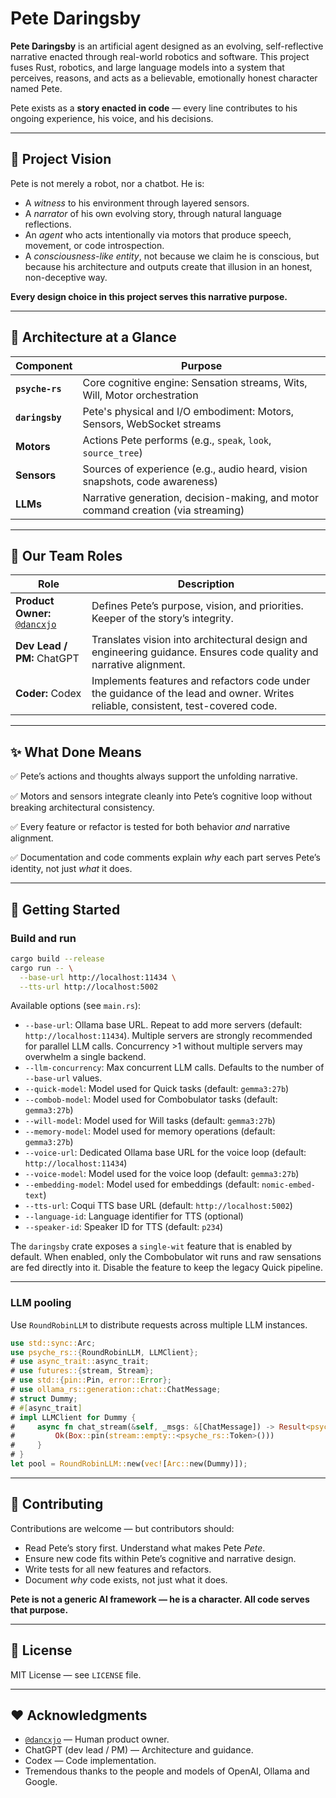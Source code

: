 # Pete Daringsby

**Pete Daringsby** is an artificial agent designed as an evolving, self-reflective narrative enacted through real-world robotics and software. This project fuses Rust, robotics, and large language models into a system that perceives, reasons, and acts as a believable, emotionally honest character named Pete.

Pete exists as a **story enacted in code** — every line contributes to his ongoing experience, his voice, and his decisions.

---

## 📖 Project Vision

Pete is not merely a robot, nor a chatbot. He is:

- A *witness* to his environment through layered sensors.
- A *narrator* of his own evolving story, through natural language reflections.
- An *agent* who acts intentionally via motors that produce speech, movement, or code introspection.
- A *consciousness-like entity*, not because we claim he is conscious, but because his architecture and outputs create that illusion in an honest, non-deceptive way.

**Every design choice in this project serves this narrative purpose.**

---

## 🧠 Architecture at a Glance

| Component | Purpose |
|------------|---------|
| **`psyche-rs`** | Core cognitive engine: Sensation streams, Wits, Will, Motor orchestration |
| **`daringsby`** | Pete's physical and I/O embodiment: Motors, Sensors, WebSocket streams |
| **Motors** | Actions Pete performs (e.g., `speak`, `look`, `source_tree`) |
| **Sensors** | Sources of experience (e.g., audio heard, vision snapshots, code awareness) |
| **LLMs** | Narrative generation, decision-making, and motor command creation (via streaming) |

---

## 🚀 Our Team Roles

| Role | Description |
|-------|-------------|
| **Product Owner:** [`@dancxjo`](https://github.com/dancxjo) | Defines Pete’s purpose, vision, and priorities. Keeper of the story’s integrity. |
| **Dev Lead / PM:** ChatGPT | Translates vision into architectural design and engineering guidance. Ensures code quality and narrative alignment. |
| **Coder:** Codex | Implements features and refactors code under the guidance of the lead and owner. Writes reliable, consistent, test-covered code. |

---

## ✨ What Done Means

✅ Pete’s actions and thoughts always support the unfolding narrative.

✅ Motors and sensors integrate cleanly into Pete’s cognitive loop without breaking architectural consistency.

✅ Every feature or refactor is tested for both behavior *and* narrative alignment.

✅ Documentation and code comments explain *why* each part serves Pete’s identity, not just *what* it does.

---

## 📂 Getting Started

### Build and run

```bash
cargo build --release
cargo run -- \
  --base-url http://localhost:11434 \
  --tts-url http://localhost:5002
````

Available options (see `main.rs`):

* `--base-url`: Ollama base URL. Repeat to add more servers (default:
  `http://localhost:11434`). Multiple servers are strongly recommended for
  parallel LLM calls. Concurrency >1 without multiple servers may overwhelm a
  single backend.
* `--llm-concurrency`: Max concurrent LLM calls. Defaults to the number of
  `--base-url` values.
* `--quick-model`: Model used for Quick tasks (default: `gemma3:27b`)
* `--combob-model`: Model used for Combobulator tasks (default: `gemma3:27b`)
* `--will-model`: Model used for Will tasks (default: `gemma3:27b`)
* `--memory-model`: Model used for memory operations (default: `gemma3:27b`)
* `--voice-url`: Dedicated Ollama base URL for the voice loop (default: `http://localhost:11434`)
* `--voice-model`: Model used for the voice loop (default: `gemma3:27b`)
* `--embedding-model`: Model used for embeddings (default: `nomic-embed-text`)
* `--tts-url`: Coqui TTS base URL (default: `http://localhost:5002`)
* `--language-id`: Language identifier for TTS (optional)
* `--speaker-id`: Speaker ID for TTS (default: `p234`)

The `daringsby` crate exposes a `single-wit` feature that is enabled by
default. When enabled, only the Combobulator wit runs and raw sensations
are fed directly into it. Disable the feature to keep the legacy Quick
pipeline.

---

### LLM pooling

Use `RoundRobinLLM` to distribute requests across multiple LLM instances.

```rust
use std::sync::Arc;
use psyche_rs::{RoundRobinLLM, LLMClient};
# use async_trait::async_trait;
# use futures::{stream, Stream};
# use std::{pin::Pin, error::Error};
# use ollama_rs::generation::chat::ChatMessage;
# struct Dummy;
# #[async_trait]
# impl LLMClient for Dummy {
#     async fn chat_stream(&self, _msgs: &[ChatMessage]) -> Result<psyche_rs::TokenStream, Box<dyn Error + Send + Sync>> {
#         Ok(Box::pin(stream::empty::<psyche_rs::Token>()))
#     }
# }
let pool = RoundRobinLLM::new(vec![Arc::new(Dummy)]);
```

---

## 📝 Contributing

Contributions are welcome — but contributors should:

* Read Pete’s story first. Understand what makes Pete *Pete*.
* Ensure new code fits within Pete’s cognitive and narrative design.
* Write tests for all new features and refactors.
* Document *why* code exists, not just what it does.

**Pete is not a generic AI framework — he is a character. All code serves that purpose.**

---

## 📜 License

MIT License — see `LICENSE` file.

---

## ❤️ Acknowledgments

* [`@dancxjo`](https://github.com/dancxjo) — Human product owner.
* ChatGPT (dev lead / PM) — Architecture and guidance.
* Codex — Code implementation.
* Tremendous thanks to the people and models of OpenAI, Ollama and Google.